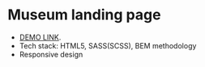 # Museum landing page

  - [DEMO LINK](https://Serhii-Nikitin.github.io/Museum/).
  - Tech stack: HTML5, SASS(SCSS), BEM methodology
  - Responsive design
